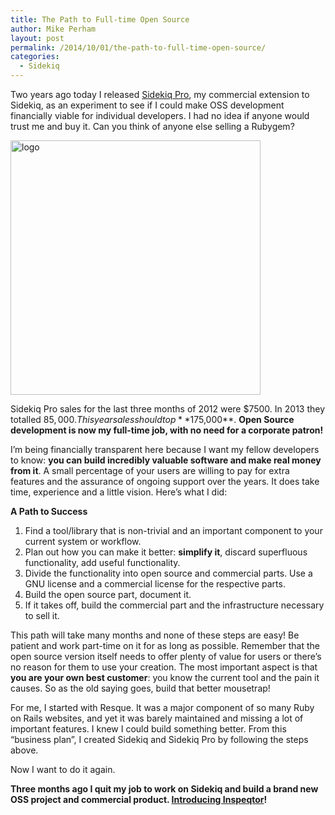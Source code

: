 ```yaml
---
title: The Path to Full-time Open Source
author: Mike Perham
layout: post
permalink: /2014/10/01/the-path-to-full-time-open-source/
categories:
  - Sidekiq
---
```

Two years ago today I released [Sidekiq Pro][1], my commercial extension</a> to Sidekiq, as an experiment to see if I could make OSS development financially viable for individual developers. I had no idea if anyone would trust me and buy it. Can you think of anyone else selling a Rubygem?

<!--more-->

[<img src="http://www.mikeperham.com/wp-content/uploads/2014/09/logo.png" alt="logo" width="400" height="407" class="alignnone size-full wp-image-1875" />][2]

Sidekiq Pro sales for the last three months of 2012 were $7500. In 2013 they totalled $85,000. This year sales should top **$175,000**. **Open Source development is now my full-time job, with no need for a corporate patron!**

I&#8217;m being financially transparent here because I want my fellow developers to know: **you can build incredibly valuable software and make real money from it**. A small percentage of your users are willing to pay for extra features and the assurance of ongoing support over the years. It does take time, experience and a little vision. Here&#8217;s what I did:

**A Path to Success**

1.  Find a tool/library that is non-trivial and an important component to your current system or workflow.
2.  Plan out how you can make it better: **simplify it**, discard superfluous functionality, add useful functionality.
3.  Divide the functionality into open source and commercial parts. Use a GNU license and a commercial license for the respective parts.
4.  Build the open source part, document it.
5.  If it takes off, build the commercial part and the infrastructure necessary to sell it.

This path will take many months and none of these steps are easy! Be patient and work part-time on it for as long as possible. Remember that the open source version itself needs to offer plenty of value for users or there&#8217;s no reason for them to use your creation. The most important aspect is that **you are your own best customer**: you know the current tool and the pain it causes. So as the old saying goes, build that better mousetrap!

For me, I started with Resque. It was a major component of so many Ruby on Rails websites, and yet it was barely maintained and missing a lot of important features. I knew I could build something better. From this &#8220;business plan&#8221;, I created Sidekiq and Sidekiq Pro by following the steps above.

Now I want to do it again.

**Three months ago I quit my job to work on Sidekiq and build a brand new OSS project and commercial product. [Introducing Inspeqtor][3]!**

 [1]: http://sidekiq.org/pro
 [2]: http://www.mikeperham.com/wp-content/uploads/2014/09/logo.png
 [3]: http://www.mikeperham.com/2014/10/02/introducing-inspeqtor/
